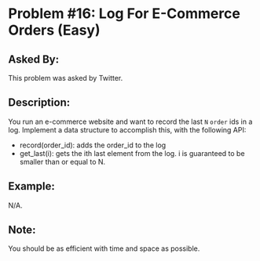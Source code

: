 # Problem #16: Log For E-Commerce Orders (Easy)

## Asked By:

This problem was asked by Twitter.

## Description:
 
You run an e-commerce website and want to record the last `N` `order` ids in a log. Implement a data structure to accomplish this, with the following API:

- record(order_id): adds the order_id to the log
- get_last(i): gets the ith last element from the log. i is guaranteed to be smaller than or equal to N.

## Example:

N/A.


## Note:

You should be as efficient with time and space as possible.